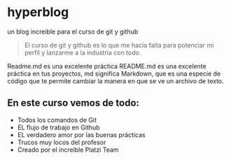 # hyperblog
un blog increible para el curso de git y github

>El curso de git y github es lo que me hacía falta para potenciar mi perfil y lanzarme a la industria con todo.

Readme.md es una excelente práctica
README.md es una excelente práctica en tus proyectos, md significa Markdown, que es una especie de código que te permite cambiar la manera en que se ve un archivo de texto.



## En este curso vemos de todo:
* Todos los comandos de Git
* EL flujo de trabajo en Github
* EL verdadero amor por las buenas prácticas
* Trucos muy locos del profesor
* Creado por el increíble Platzi Team
